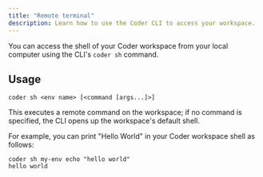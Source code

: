 ```yaml
---
title: "Remote terminal"
description: Learn how to use the Coder CLI to access your workspace.
---
```


You can access the shell of your Coder workspace from your local computer using
the CLI's `coder sh` command.

## Usage

```shell
coder sh <env name> [<command [args...]>]
```

This executes a remote command on the workspace; if no command is specified, the
CLI opens up the workspace's default shell.

For example, you can print "Hello World" in your Coder workspace shell as
follows:

```shell
coder sh my-env echo "hello world"
hello world
```
